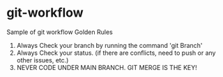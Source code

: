 # git-workflow
Sample of git workflow
Golden Rules
1. Always Check your branch by running the command 'git Branch'
2. Always Check your status. (if there are conflicts, need to push or any other issues, etc.)
3. NEVER CODE UNDER MAIN BRANCH. GIT MERGE IS THE KEY!
